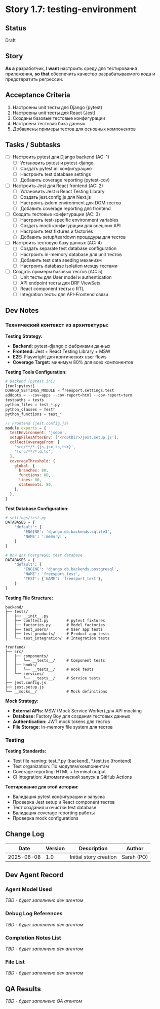 # Story 1.7: testing-environment

## Status
Draft

## Story
**As a** разработчик,
**I want** настроить среду для тестирования приложения,
**so that** обеспечить качество разрабатываемого кода и предотвратить регрессии.

## Acceptance Criteria

1. Настроены unit тесты для Django (pytest)
2. Настроены unit тесты для React (Jest)
3. Созданы базовые тестовые конфигурации
4. Настроена тестовая база данных
5. Добавлены примеры тестов для основных компонентов

## Tasks / Subtasks

- [ ] Настроить pytest для Django backend (AC: 1)
  - [ ] Установить pytest и pytest-django
  - [ ] Создать pytest.ini конфигурацию
  - [ ] Настроить test database settings
  - [ ] Добавить coverage reporting (pytest-cov)

- [ ] Настроить Jest для React frontend (AC: 2)
  - [ ] Установить Jest и React Testing Library
  - [ ] Создать jest.config.js для Next.js
  - [ ] Настроить jsdom environment для DOM тестов
  - [ ] Добавить coverage reporting для frontend

- [ ] Создать тестовые конфигурации (AC: 3)
  - [ ] Настроить test-specific environment variables
  - [ ] Создать mock конфигурации для внешних API
  - [ ] Настроить test fixtures и factories
  - [ ] Добавить setup/teardown процедуры для тестов

- [ ] Настроить тестовую базу данных (AC: 4)
  - [ ] Создать separate test database configuration
  - [ ] Настроить in-memory database для unit тестов
  - [ ] Добавить test data seeding механизм
  - [ ] Настроить database isolation между тестами

- [ ] Создать примеры базовых тестов (AC: 5)
  - [ ] Unit тесты для User model и authentication
  - [ ] API endpoint тесты для DRF ViewSets
  - [ ] React component тесты с RTL
  - [ ] Integration тесты для API-Frontend связи

## Dev Notes

### Технический контекст из архитектуры:

**Testing Strategy:**
- **Backend:** pytest-django с фабриками данных
- **Frontend:** Jest + React Testing Library + MSW
- **E2E:** Playwright для критических user flows
- **Coverage Target:** минимум 80% для всех компонентов

**Testing Tools Configuration:**
```python
# Backend (pytest.ini)
[tool:pytest]
DJANGO_SETTINGS_MODULE = freesport.settings.test
addopts = --cov=apps --cov-report=html --cov-report=term
testpaths = tests
python_files = test_*.py
python_classes = Test*
python_functions = test_*
```

```javascript
// Frontend (jest.config.js)
module.exports = {
  testEnvironment: 'jsdom',
  setupFilesAfterEnv: ['<rootDir>/jest.setup.js'],
  collectCoverageFrom: [
    'src/**/*.{js,jsx,ts,tsx}',
    '!src/**/*.d.ts',
  ],
  coverageThreshold: {
    global: {
      branches: 80,
      functions: 80,
      lines: 80,
      statements: 80,
    },
  },
}
```

**Test Database Configuration:**
```python
# settings/test.py
DATABASES = {
    'default': {
        'ENGINE': 'django.db.backends.sqlite3',
        'NAME': ':memory:',
    }
}

# Или для PostgreSQL test database
DATABASES = {
    'default': {
        'ENGINE': 'django.db.backends.postgresql',
        'NAME': 'freesport_test',
        'TEST': {'NAME': 'freesport_test'},
    }
}
```

**Testing File Structure:**
```
backend/
├── tests/
│   ├── __init__.py
│   ├── conftest.py        # pytest fixtures
│   ├── factories.py       # Model factories  
│   ├── test_users/        # User app tests
│   ├── test_products/     # Product app tests
│   └── test_integration/  # Integration tests

frontend/
├── src/
│   ├── components/
│   │   └── __tests__/     # Component tests
│   ├── hooks/
│   │   └── __tests__/     # Hook tests
│   └── services/
│       └── __tests__/     # Service tests
├── jest.config.js
├── jest.setup.js
└── __mocks__/             # Mock definitions
```

**Mock Strategy:**
- **External APIs:** MSW (Mock Service Worker) для API mocking
- **Database:** Factory Boy для создания тестовых данных
- **Authentication:** JWT mock tokens для тестов
- **File Storage:** In-memory file system для тестов

### Testing

**Testing Standards:**
- Test file naming: test_*.py (backend), *.test.tsx (frontend)
- Test organization: По модулям/компонентам
- Coverage reporting: HTML + terminal output
- CI Integration: Автоматический запуск в GitHub Actions

**Тестирование для этой истории:**
- Валидация pytest конфигурации и запуска
- Проверка Jest setup и React component тестов
- Тест создания и очистки test database
- Валидация coverage reporting работы
- Проверка mock configurations

## Change Log

| Date | Version | Description | Author |
|------|---------|-------------|---------|
| 2025-08-08 | 1.0 | Initial story creation | Sarah (PO) |

## Dev Agent Record

### Agent Model Used
_TBD - будет заполнено dev агентом_

### Debug Log References  
_TBD - будет заполнено dev агентом_

### Completion Notes List
_TBD - будет заполнено dev агентом_

### File List
_TBD - будет заполнено dev агентом_

## QA Results
_TBD - будет заполнено QA агентом_